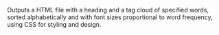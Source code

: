 Outputs a HTML file with a heading and a tag cloud of specified words, sorted alphabetically and with font sizes proportional to word frequency, using CSS for styling and design.
